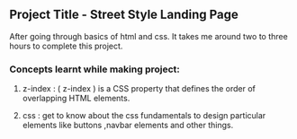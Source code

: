 ## Project Title - Street Style Landing Page

After going through  basics of html and css.
It takes me around two to three hours to complete this project.

### Concepts learnt while making project:

1. z-index : ( z-index ) is a CSS property that defines the order of overlapping HTML elements.

2. css : get to know about the css fundamentals to design particular elements like buttons ,navbar elements and other things.
